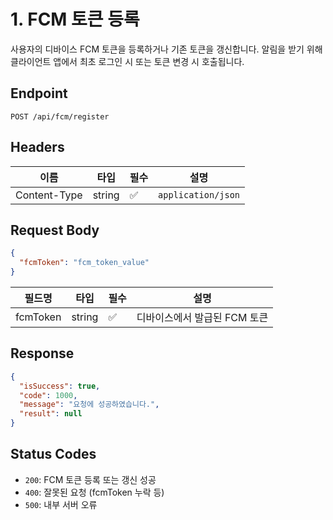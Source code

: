 # 1. FCM 토큰 등록

사용자의 디바이스 FCM 토큰을 등록하거나 기존 토큰을 갱신합니다. 알림을 받기 위해 클라이언트 앱에서 최초 로그인 시 또는 토큰 변경 시 호출됩니다.

## Endpoint

```
POST /api/fcm/register
```

## Headers

| 이름        | 타입   | 필수 | 설명                         |
|-------------|--------|------|------------------------------|
| Content-Type| string | ✅   | `application/json`           |

## Request Body

```json
{
  "fcmToken": "fcm_token_value"
}
```

| 필드명   | 타입   | 필수 | 설명                    |
|----------|--------|------|-------------------------|
| fcmToken | string | ✅   | 디바이스에서 발급된 FCM 토큰 |

## Response

```json
{
  "isSuccess": true,
  "code": 1000,
  "message": "요청에 성공하였습니다.",
  "result": null
}
```

## Status Codes

- `200`: FCM 토큰 등록 또는 갱신 성공
- `400`: 잘못된 요청 (fcmToken 누락 등)
- `500`: 내부 서버 오류